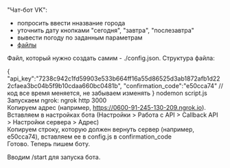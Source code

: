 "Чат-бот VK": 
  * попросить ввести нназвание города
  * уточнить дату кнопками "сегодня", "завтра", "послезавтра"
  * вывести погоду по заданным параметрам
  * [файлы](hw_2_2) 


    
  Файл, который нужно создать самим - ./config.json. Cтруктура файла:

  { 
    "api_key":"7238c942c1fd59903e533b664ff16a55d86525d3ab1872afb1d222cfaea3bc04b5f9b10cdaa660bc0481b",
    "confirmation_code":"e50cca74" // код все время меняется, не забываем изменять
  }
  nodemon script.js  
  Запускаем ngrok: ngrok http 3000  
  Копируем адрес (например, https://0600-91-245-130-209.ngrok.io). Вставляем в настройках бота (Настройки > Работа с API > Callback API > Настройки сервера > Aдрес)  
  Копируем строку, которую должен вернуть сервер (например, e50cca74), вставляем ее в config.js в confirmation_code  
  Готово. Теперь пишем боту.  
    
  Вводим /start для запуска бота.

 

 
